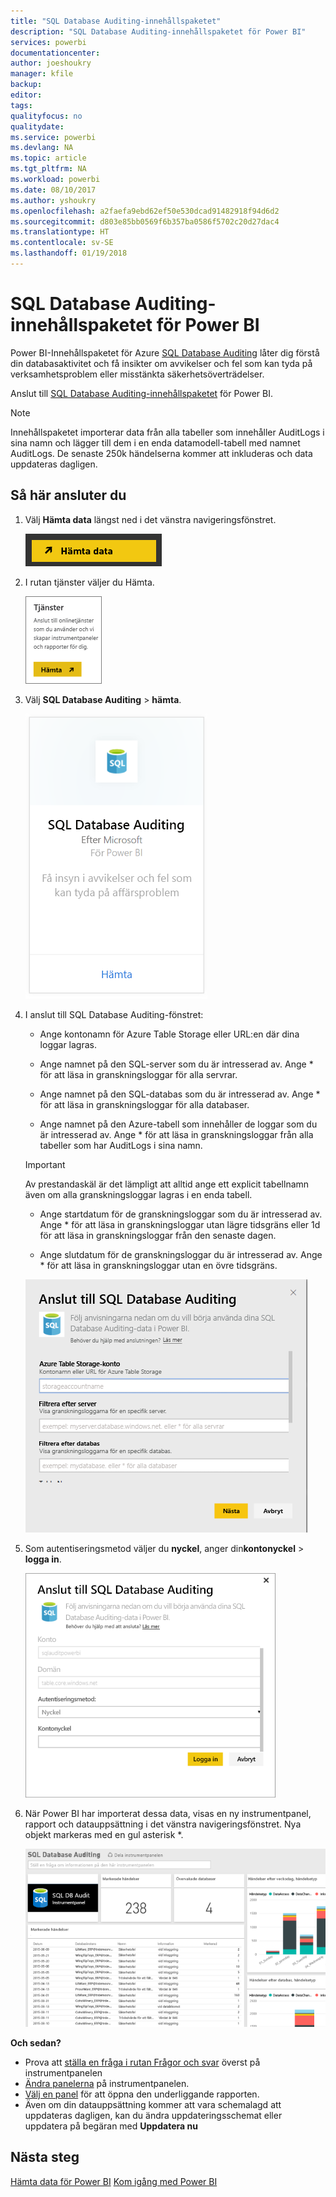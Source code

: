 ```yaml
---
title: "SQL Database Auditing-innehållspaketet"
description: "SQL Database Auditing-innehållspaketet för Power BI"
services: powerbi
documentationcenter: 
author: joeshoukry
manager: kfile
backup: 
editor: 
tags: 
qualityfocus: no
qualitydate: 
ms.service: powerbi
ms.devlang: NA
ms.topic: article
ms.tgt_pltfrm: NA
ms.workload: powerbi
ms.date: 08/10/2017
ms.author: yshoukry
ms.openlocfilehash: a2faefa9ebd62ef50e530dcad91482918f94d6d2
ms.sourcegitcommit: d803e85bb0569f6b357ba0586f5702c20d27dac4
ms.translationtype: HT
ms.contentlocale: sv-SE
ms.lasthandoff: 01/19/2018
---
```

# <a name="sql-database-auditing-content-pack-for-power-bi"></a>SQL Database Auditing-innehållspaketet för Power BI
Power BI-Innehållspaketet för Azure [SQL Database Auditing](http://azure.microsoft.com/documentation/articles/sql-database-auditing-get-started/) låter dig förstå din databasaktivitet och få insikter om avvikelser och fel som kan tyda på verksamhetsproblem eller misstänkta säkerhetsöverträdelser. 

Anslut till [SQL Database Auditing-innehållspaketet](https://app.powerbi.com/getdata/services/sql-db-auditing) för Power BI.

>[!NOTE]
>Innehållspaketet importerar data från alla tabeller som innehåller AuditLogs i sina namn och lägger till dem i en enda datamodell-tabell med namnet AuditLogs. De senaste 250k händelserna kommer att inkluderas och data uppdateras dagligen.

## <a name="how-to-connect"></a>Så här ansluter du
1. Välj **Hämta data** längst ned i det vänstra navigeringsfönstret.
   
   ![](media/service-connect-to-azure-sql-database-auditing/pbi_getdata.png) 
2. I rutan tjänster väljer du Hämta.
   
   ![](media/service-connect-to-azure-sql-database-auditing/pbi_getservices.png) 
3. Välj **SQL Database Auditing** \> **hämta**.
   
   ![](media/service-connect-to-azure-sql-database-auditing/sqldbaudit.png)
4. I anslut till SQL Database Auditing-fönstret:
   
   - Ange kontonamn för Azure Table Storage eller URL:en där dina loggar lagras.
   
   - Ange namnet på den SQL-server som du är intresserad av. Ange \* för att läsa in granskningsloggar för alla servrar.
   
   - Ange namnet på den SQL-databas som du är intresserad av. Ange \* för att läsa in granskningsloggar för alla databaser.
   
   - Ange namnet på den Azure-tabell som innehåller de loggar som du är intresserad av. Ange \* för att läsa in granskningsloggar från alla tabeller som har AuditLogs i sina namn.
   
   >[!IMPORTANT]
   >Av prestandaskäl är det lämpligt att alltid ange ett explicit tabellnamn även om alla granskningsloggar lagras i en enda tabell.
   
   - Ange startdatum för de granskningsloggar som du är intresserad av. Ange \* för att läsa in granskningsloggar utan lägre tidsgräns eller 1d för att läsa in granskningsloggar från den senaste dagen.
   
   - Ange slutdatum för de granskningsloggar du är intresserad av. Ange \* för att läsa in granskningsloggar utan en övre tidsgräns.
   
   ![](media/service-connect-to-azure-sql-database-auditing/dbauditing_param.png)
5. Som autentiseringsmetod väljer du **nyckel**, anger din**kontonyckel** \> **logga in**.
   
   ![](media/service-connect-to-azure-sql-database-auditing/pbi_sqlauditing3.png)
6. När Power BI har importerat dessa data, visas en ny instrumentpanel, rapport och datauppsättning i det vänstra navigeringsfönstret. Nya objekt markeras med en gul asterisk \*.
   
   ![](media/service-connect-to-azure-sql-database-auditing/pbi_sqldbauditingnewdash.png)

**Och sedan?**

* Prova att [ställa en fråga i rutan Frågor och svar](power-bi-q-and-a.md) överst på instrumentpanelen
* [Ändra panelerna](service-dashboard-edit-tile.md) på instrumentpanelen.
* [Välj en panel](service-dashboard-tiles.md) för att öppna den underliggande rapporten.
* Även om din datauppsättning kommer att vara schemalagd att uppdateras dagligen, kan du ändra uppdateringsschemat eller uppdatera på begäran med **Uppdatera nu**

## <a name="next-steps"></a>Nästa steg
[Hämta data för Power BI](service-get-data.md)
[Kom igång med Power BI](service-get-started.md)